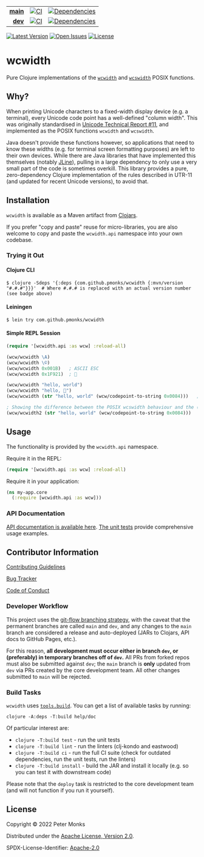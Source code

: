 | | | |
|---:|:---:|:---:|
| [**main**](https://github.com/pmonks/wcwidth/tree/main) | [![CI](https://github.com/pmonks/wcwidth/workflows/CI/badge.svg?branch=main)](https://github.com/pmonks/wcwidth/actions?query=workflow%3ACI+branch%3Amain) | [![Dependencies](https://github.com/pmonks/wcwidth/workflows/dependencies/badge.svg?branch=main)](https://github.com/pmonks/wcwidth/actions?query=workflow%3Adependencies+branch%3Amain) |
| [**dev**](https://github.com/pmonks/wcwidth/tree/dev) | [![CI](https://github.com/pmonks/wcwidth/workflows/CI/badge.svg?branch=dev)](https://github.com/pmonks/wcwidth/actions?query=workflow%3ACI+branch%3Adev) | [![Dependencies](https://github.com/pmonks/wcwidth/workflows/dependencies/badge.svg?branch=dev)](https://github.com/pmonks/wcwidth/actions?query=workflow%3Adependencies+branch%3Adev) |

[![Latest Version](https://img.shields.io/clojars/v/com.github.pmonks/wcwidth)](https://clojars.org/com.github.pmonks/wcwidth/) [![Open Issues](https://img.shields.io/github/issues/pmonks/wcwidth.svg)](https://github.com/pmonks/wcwidth/issues) [![License](https://img.shields.io/github/license/pmonks/wcwidth.svg)](https://github.com/pmonks/wcwidth/blob/main/LICENSE)

# wcwidth

Pure Clojure implementations of the [`wcwidth`](https://man7.org/linux/man-pages/man3/wcwidth.3.html) and [`wcswidth`](https://man7.org/linux/man-pages/man3/wcswidth.3.html) POSIX functions.

## Why?

When printing Unicode characters to a fixed-width display device (e.g. a terminal), every Unicode code point has a well-defined "column width".  This was originally standardised in [Unicode Technical Report #11](https://unicode.org/reports/tr11-5/), and implemented as the POSIX functions `wcwidth` and `wcswidth`.

Java doesn't provide these functions however, so applications that need to know these widths (e.g. for terminal screen formatting purposes) are left to their own devices.  While there are Java libraries that have implemented this themselves (notably [JLine](https://github.com/jline/jline3/blob/master/terminal/src/main/java/org/jline/utils/WCWidth.java)), pulling in a large dependency to only use a very small part of the code is sometimes overkill.   This library provides a pure, zero-dependency Clojure implementation of the rules described in UTR-11 (and updated for recent Unicode versions), to avoid that.

## Installation

`wcwidth` is available as a Maven artifact from [Clojars](https://clojars.org/com.github.pmonks/wcwidth).

If you prefer "copy and paste" reuse for micro-libraries, you are also welcome to copy and paste the `wcwidth.api` namespace into your own codebase.

### Trying it Out

#### Clojure CLI

```shell
$ clojure -Sdeps '{:deps {com.github.pmonks/wcwidth {:mvn/version "#.#.#"}}}'  # Where #.#.# is replaced with an actual version number (see badge above)
```

#### Leiningen

```shell
$ lein try com.github.pmonks/wcwidth
```

#### Simple REPL Session

```clojure
(require '[wcwidth.api :as wcw] :reload-all)

(wcw/wcwidth \A)
(wcw/wcwidth \©)
(wcw/wcwidth 0x001B)   ; ASCII ESC
(wcw/wcwidth 0x1F921)  ; 🤡

(wcw/wcwidth "hello, world")
(wcw/wcwidth "hello, 🤡")
(wcw/wcwidth (str "hello, world" (wcw/codepoint-to-string 0x0084)))   ; non-printing char

; Showing the difference between the POSIX wcswidth behaviour and the (more useful for Clojure, but non-POSIX) wcswidth2 behaviour
(wcw/wcwidth2 (str "hello, world" (wcw/codepoint-to-string 0x0084)))   ; non-printing char
```

## Usage

The functionality is provided by the `wcwidth.api` namespace.

Require it in the REPL:

```clojure
(require '[wcwidth.api :as wcw] :reload-all)
```

Require it in your application:

```clojure
(ns my-app.core
  (:require [wcwidth.api :as wcw]))
```

### API Documentation

[API documentation is available here](https://pmonks.github.io/wcwidth/).  [The unit tests](https://github.com/pmonks/wcwidth/blob/main/test/wcwidth/api_test.clj) provide comprehensive usage examples.

## Contributor Information

[Contributing Guidelines](https://github.com/pmonks/wcwidth/blob/main/.github/CONTRIBUTING.md)

[Bug Tracker](https://github.com/pmonks/wcwidth/issues)

[Code of Conduct](https://github.com/pmonks/wcwidth/blob/main/.github/CODE_OF_CONDUCT.md)

### Developer Workflow

This project uses the [git-flow branching strategy](https://nvie.com/posts/a-successful-git-branching-model/), with the caveat that the permanent branches are called `main` and `dev`, and any changes to the `main` branch are considered a release and auto-deployed (JARs to Clojars, API docs to GitHub Pages, etc.).

For this reason, **all development must occur either in branch `dev`, or (preferably) in temporary branches off of `dev`.**  All PRs from forked repos must also be submitted against `dev`; the `main` branch is **only** updated from `dev` via PRs created by the core development team.  All other changes submitted to `main` will be rejected.

### Build Tasks

`wcwidth` uses [`tools.build`](https://clojure.org/guides/tools_build). You can get a list of available tasks by running:

```
clojure -A:deps -T:build help/doc
```

Of particular interest are:

* `clojure -T:build test` - run the unit tests
* `clojure -T:build lint` - run the linters (clj-kondo and eastwood)
* `clojure -T:build ci` - run the full CI suite (check for outdated dependencies, run the unit tests, run the linters)
* `clojure -T:build install` - build the JAR and install it locally (e.g. so you can test it with downstream code)

Please note that the `deploy` task is restricted to the core development team (and will not function if you run it yourself).

## License

Copyright © 2022 Peter Monks

Distributed under the [Apache License, Version 2.0](http://www.apache.org/licenses/LICENSE-2.0).

SPDX-License-Identifier: [Apache-2.0](https://spdx.org/licenses/Apache-2.0)
